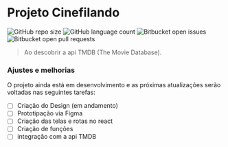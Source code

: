 # Projeto Cinefilando

![GitHub repo size](https://img.shields.io/github/repo-size/Caio-sdk8/README-template?style=for-the-badge)
![GitHub language count](https://img.shields.io/github/languages/count/Caio-sdk8/README-template?style=for-the-badge)
![Bitbucket open issues](https://img.shields.io/bitbucket/issues/Caio-sdk8/README-template?style=for-the-badge)
![Bitbucket open pull requests](https://img.shields.io/bitbucket/pr-raw/Caio-sdk8/README-template?style=for-the-badge)

<!-- <img src="exemplo-image.png" alt="exemplo imagem"> -->

> Ao descobrir a api TMDB (The Movie Database).
### Ajustes e melhorias

O projeto ainda está em desenvolvimento e as próximas atualizações serão voltadas nas seguintes tarefas:

- [ ] Criação do Design (em andamento)
- [ ] Prototipação via Figma
- [ ] Criação das telas e rotas no react
- [ ] Criação de funções
- [ ] integração com a api TMDB
